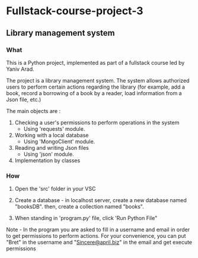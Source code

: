 # Fullstack-course-project-3

## Library management system

### What

This is a Python project, implemented as part of a fullstack course led by Yaniv Arad.

The project is a library management system.
The system allows authorized users to perform certain actions regarding the library (for example, add a book, record a borrowing of a book by a reader, load information from a Json file, etc.)

The main objects are :

1. Checking a user's permissions to perform operations in the system
   - Using 'requests' module.
2. Working with a local database
   - Using 'MongoClient' module.
3. Reading and writing Json files
   - Using 'json' module.
4. Implementation by classes

### How

1. Open the 'src' folder in your VSC

2. Create a database -
   in localhost server, create a new database named "booksDB".
   then, create a collection named "books".

3. When standing in 'program.py' file, click 'Run Python File"

Note -
In the program you are asked to fill in a username and email in order to get permissions to perform actions.
For your convenience, you can put "Bret" in the username and "Sincere@april.biz" in the email and get execute permissions
